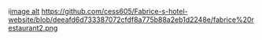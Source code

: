 i[image alt](https://github.com/cess605/Fabrice-s-hotel-website/blob/8554458f603b7848fb8799e5711722b0f29c7219/Fabrice%20restaurant.png)
https://github.com/cess605/Fabrice-s-hotel-website/blob/deeafd6d733387072cfdf8a775b88a2eb1d2248e/fabrice%20restaurant2.png

